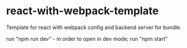 # react-with-webpack-template
Template for react with webpack config and backend server for bundle.

run "npm run dev" - in order to open in dev mode;
run "npm start"

